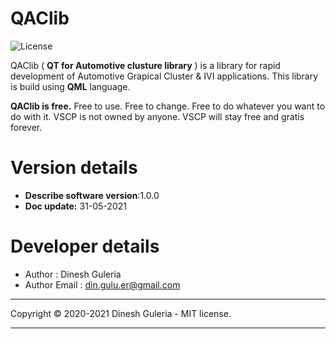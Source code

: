 <h1>QAClib</h1>

![License](https://img.shields.io/badge/license-MIT-blue.svg)


QAClib ( **QT for Automotive clusture library** ) is a library for rapid development of Automotive Grapical Cluster & IVI applications. This library is build using **QML** language.

**QAClib is free.** Free to use. Free to change. Free to do whatever you want to do with it. VSCP is not owned by anyone. VSCP will stay free and gratis forever.

# Version details
* **Describe software version**:1.0.0     
* **Doc update:** 31-05-2021  

# Developer details
* Author  : Dinesh Guleria
* Author Email : din.gulu.er@gmail.com
---

Copyright © 2020-2021 Dinesh Guleria - MIT license.

---
